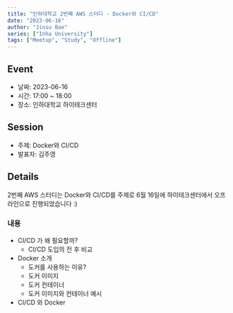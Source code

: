 ```yaml
---
title: "인하대학교 2번째 AWS 스터디 - Docker와 CI/CD"
date: "2023-06-16"
author: "Jinsu Bae"
series: ["Inha University"]
tags: ["Meetup", "Study", "Offline"]
---
```


## Event

- 날짜: 2023-06-16
- 시간: 17:00 ~ 18:00
- 장소: 인하대학교 하이테크센터

## Session

- 주제: Docker와 CI/CD
- 발표자: 김주영

## Details

2번째 AWS 스터디는 Docker와 CI/CD를 주제로 6월 16일에 하이테크센터에서 오프라인으로 진행되었습니다 :)

### 내용

- CI/CD 가 왜 필요할까?
  - CI/CD 도입의 전 후 비교
- Docker 소개
  - 도커를 사용하는 이유?
  - 도커 이미지
  - 도커 컨테이너
  - 도커 이미지와 컨테이너 예시
- CI/CD 와 Docker
